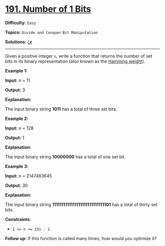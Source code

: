 # [191. Number of 1 Bits](https://leetcode.com/problems/number-of-1-bits/)

**Difficulty:** `Easy`

**Topics:** `Divide and Conquer` `Bit Manipulation`

**Solutions:** [`C#`](../../src/csharp/challenges/Problems/NumberOf1Bits.cs)

---

Given a positive integer `n`, write a function that returns the number of set bits in its binary representation (also known as the [Hamming weight](http://en.wikipedia.org/wiki/Hamming_weight)).

**Example 1:**

**Input:** n = 11

**Output:** 3

**Explanation:**

The input binary string **1011** has a total of three set bits.

**Example 2:**

**Input:** n = 128

**Output:** 1

**Explanation:**

The input binary string **10000000** has a total of one set bit.

**Example 3:**

**Input:** n = 2147483645

**Output:** 30

**Explanation:**

The input binary string **1111111111111111111111111111101** has a total of thirty set bits.

**Constraints:**

* `1 <= n <= 231 - 1`

**Follow up:** If this function is called many times, how would you optimize it?